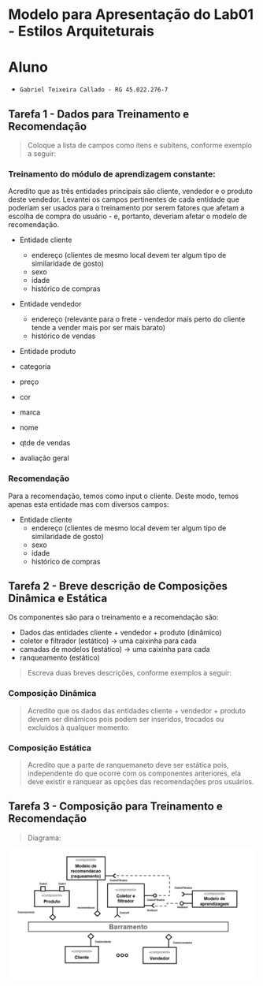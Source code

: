 # Modelo para Apresentação do Lab01 - Estilos Arquiteturais


# Aluno
* `Gabriel Teixeira Callado - RG 45.022.276-7`

## Tarefa 1 - Dados para Treinamento e Recomendação

> Coloque a lista de campos como itens e subitens, conforme exemplo a seguir:
>
### Treinamento do módulo de aprendizagem constante:

Acredito que as três entidades principais são cliente, vendedor e o produto deste vendedor. Levantei os campos pertinentes de cada entidade que poderiam ser usados para o treinamento por serem fatores que afetam a escolha de compra do usuário - e, portanto, deveriam afetar o modelo de recomendação.

* Entidade cliente
  * endereço (clientes de mesmo local devem ter algum tipo de similaridade de gosto)
  * sexo
  * idade
  * histórico de compras

* Entidade vendedor
  * endereço (relevante para o frete - vendedor mais perto do cliente tende a vender mais por ser mais barato)
  * histórico de vendas

*   Entidade produto
  * categoria
  * preço
  * cor
  * marca
  * nome
  * qtde de vendas
  * avaliação geral



### Recomendação

Para a recomendação, temos como input o cliente. Deste modo, temos apenas esta entidade mas com diversos campos:

* Entidade cliente
  * endereço (clientes de mesmo local devem ter algum tipo de similaridade de gosto)
  * sexo
  * idade
  * histórico de compras

## Tarefa 2 - Breve descrição de Composições Dinâmica e Estática

Os componentes são para o treinamento e a recomendação são:
* Dados das entidades cliente + vendedor + produto (dinâmico) 
* coletor e filtrador (estático)  -> uma caixinha para cada
* camadas de modelos (estático) -> uma caixinha para cada
* ranqueamento (estático)

> Escreva duas breves descrições, conforme exemplos a seguir:
>
### Composição Dinâmica
> Acredito que os dados das entidades cliente + vendedor + produto devem ser dinâmicos pois podem ser inseridos, trocados ou excluídos à qualquer momento.
### Composição Estática
> Acredito que a parte de ranquemaneto deve ser estática pois, independente do que ocorre com os componentes anteriores, ela deve existir e ranquear as opções das recomendações pros usuários.

## Tarefa 3 - Composição para Treinamento e Recomendação

> Diagrama:
>
![Diagrama Eventos](images/recomendation-composition.png)

